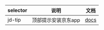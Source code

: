 | selector | 说明          | 文档                     |
|----------|-------------|------------------------|
| jd-tip   | 顶部提示安装京东app | [docs](docs/jd-tip.md) |
